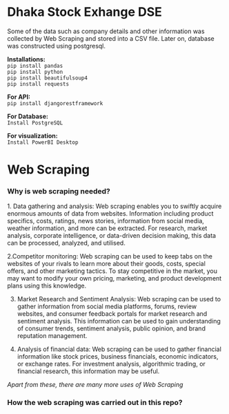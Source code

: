# Dhaka Stock Exhange DSE
Some of the data such as company details and other information was collected by Web Scraping and stored into a CSV file. Later on, database was constructed using postgresql.

<strong>Installations:</strong> <br>
```pip install pandas``` <br>
```pip install python``` <br>
```pip install beautifulsoup4```<br>
```pip install requests```<br>

<strong>For API:</strong> <br>
```pip install djangorestframework```

<strong>For Database: </strong><br>
```Install PostgreSQL```

<strong>For visualization:</strong><br>
```Install PowerBI Desktop```

<h1>Web Scraping</h1>
<h3> Why is web scraping needed? </h3>
1. Data gathering and analysis: Web scraping enables you to swiftly acquire enormous amounts of data from websites. Information including product specifics, costs, ratings, news stories, information from social media, weather information, and more can be extracted. For research, market analysis, corporate intelligence, or data-driven decision making, this data can be processed, analyzed, and utilised. <br>

2.Competitor monitoring: Web scraping can be used to keep tabs on the websites of your rivals to learn more about their goods, costs, special offers, and other marketing tactics. To stay competitive in the market, you may want to modify your own pricing, marketing, and product development plans using this knowledge. <br>

3. Market Research and Sentiment Analysis: Web scraping can be used to gather information from social media platforms, forums, review websites, and consumer feedback portals for market research and sentiment analysis. This information can be used to gain understanding of consumer trends, sentiment analysis, public opinion, and brand reputation management.<br>

6. Analysis of financial data: Web scraping can be used to gather financial information like stock prices, business financials, economic indicators, or exchange rates. For investment analysis, algorithmic trading, or financial research, this information may be useful.<br>

<i> Apart from these, there are many more uses of Web Scraping</i>

<h3> How the web scraping was carried out in this repo?</h3>
